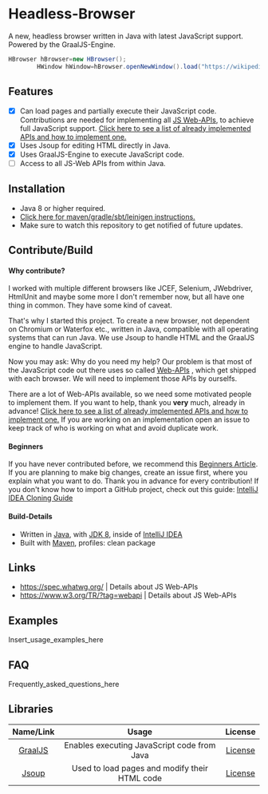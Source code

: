 # Headless-Browser

A new, headless browser written in Java with latest JavaScript support. Powered by the GraalJS-Engine.

```java
HBrowser hBrowser=new HBrowser();
        HWindow hWindow=hBrowser.openNewWindow().load("https://wikipedia.org");
```

## Features

- [x] Can load pages and partially execute their JavaScript code. Contributions are needed for implementing
  all [JS Web-APIs](https://developer.mozilla.org/en-US/docs/Web/API), to achieve full JavaScript
  support. [Click here to see a list of already implemented APIs and how to implement one.](how-to-implement-a-js-web-api.md)
- [x] Uses Jsoup for editing HTML directly in Java.
- [x] Uses GraalJS-Engine to execute JavaScript code.
- [ ] Access to all JS-Web APIs from within Java.

## Installation

- Java 8 or higher required.
- [Click here for maven/gradle/sbt/leinigen instructions.](https://jitpack.io/#Osiris-Team/Headless-Browser)
- Make sure to watch this repository to get notified of future updates.

## Contribute/Build

#### Why contribute?

I worked with multiple different browsers like JCEF, Selenium, JWebdriver, HtmlUnit and maybe some more I don't remember
now, but all have one thing in common. They have some kind of caveat.

That's why I started this project. To create a new browser, not dependent on Chromium or Waterfox etc., written in Java,
compatible with all operating systems that can run Java. We use Jsoup to handle HTML and the GraalJS engine to handle
JavaScript.

Now you may ask: Why do you need my help? Our problem is that most of the JavaScript code out there uses so
called [Web-APIs](https://developer.mozilla.org/en-US/docs/Web/API)
, which get shipped with each browser. We will need to implement those APIs by ourselfs.

There are a lot of Web-APIs available, so we need some motivated people to implement them. If you want to help, thank
you **very** much, already in
advance! [Click here to see a list of already implemented APIs and how to implement one.](how-to-implement-a-js-web-api.md)
If you are working on an implementation open an issue to keep track of who is working on what and avoid duplicate work.

#### Beginners

If you have never contributed before, we recommend
this [Beginners Article](https://www.jetbrains.com/help/idea/contribute-to-projects.html). If you are planning to make
big changes, create an issue first, where you explain what you want to do. Thank you in advance for every contribution!
If you don't know how to import a GitHub project, check out this
guide: [IntelliJ IDEA Cloning Guide](https://blog.jetbrains.com/idea/2020/10/clone-a-project-from-github/)

#### Build-Details

- Written in [Java](https://java.com/),
  with [JDK 8](https://www.oracle.com/java/technologies/javase/javase-jdk8-downloads.html), inside
  of [IntelliJ IDEA](https://www.jetbrains.com/idea/)
- Built with [Maven](https://maven.apache.org/), profiles: clean package

## Links

- https://spec.whatwg.org/ | Details about JS Web-APIs
- https://www.w3.org/TR/?tag=webapi | Details about JS Web-APIs

## Examples

Insert_usage_examples_here

## FAQ

Frequently_asked_questions_here

## Libraries

| Name/Link | Usage | License |
| :-----: | :-----: | :-----: |
| [GraalJS](https://github.com/oracle/graaljs) | Enables executing JavaScript code from Java | [License](https://github.com/oracle/graaljs/blob/master/LICENSE) |
| [Jsoup](https://github.com/jhy/jsoup)      | Used to load pages and modify their HTML code      |   [License](https://github.com/jhy/jsoup/blob/master/LICENSE) |
